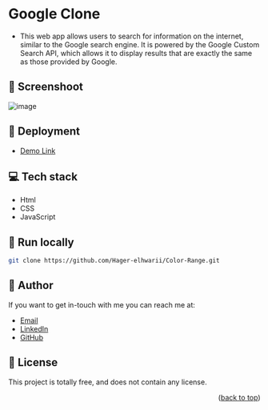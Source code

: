 # Google Clone
<a name="readme-top"></a>

- This web app allows users to search for information on the internet, similar to the Google search engine. It is powered by the Google Custom Search API, which allows it to display results that are exactly the same as those provided by Google.

## :camera_flash: Screenshoot 

![image](https://github.com/Hager-elhwarii/Search-Textbox/assets/80959882/4aa2554b-30de-41e9-adaa-a97600fafb99)

## 🚀 Deployment
  - [Demo Link](https://color-range-dottie.netlify.app/)

## 💻 Tech stack

- Html
- CSS
- JavaScript

##  🔐 Run locally 

```bash
git clone https://github.com/Hager-elhwarii/Color-Range.git
```

## 🦄   Author

If you want to get in-touch with me you can reach me at:
-  [Email](http://hager.a.elhawary@gmail.com/)
-  [LinkedIn](https://www.linkedin.com/in/hager-omar-elhawary/)
-  [GitHub](https://github.com/Hager-elhwarii)

## 📘 License

This project is totally free,  and does not contain any license.


<p align="right">(<a href="#readme-top">back to top</a>)</p>
